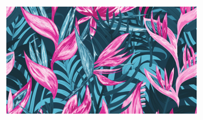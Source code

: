 [![Header](https://github.com/Icysh/Icysh/blob/d967d78b8d2271a9b0a769154fad2c42b254d2f3/cover.png "Header")](https://icysh.github.io/)
